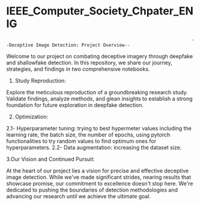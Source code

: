 # IEEE_Computer_Society_Chpater_ENIG





                                                                         --Deceptive Image Detection: Project Overview--




Welcome to our project on combating deceptive imagery through deepfake and shallowfake detection. In this repository, we share our journey, strategies, and findings in two comprehensive notebooks.


1. Study Reproduction:

Explore the meticulous reproduction of a groundbreaking research study. Validate findings, analyze methods, and glean insights to establish a strong foundation for future exploration in deepfake detection.

2. Optimization:

  2.1-	Hyperparameter tuning: trying to best hypermeter values including the learning rate, the batch size, the number of epochs, using pytorch functionalities to try random values to find optimum ones for 
        hyperparameters.
 2.2-	Data augmentation: increasing the dataset size.

3.Our Vision and Continued Pursuit:

  At the heart of our project lies a vision for precise and effective deceptive image detection. While we've made significant strides, nearing results that showcase promise, our commitment to excellence doesn't 
    stop here. We're dedicated to pushing the boundaries of detection methodologies and advancing our research until we achieve the ultimate goal.
